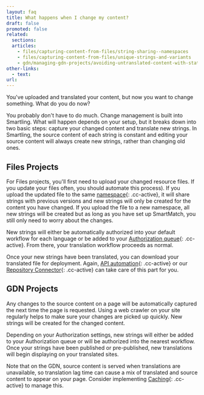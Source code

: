 ```yaml
---
layout: faq
title: What happens when I change my content?
draft: false
promoted: false
related:
  sections:
  articles:
    - files/capturing-content-from-files/string-sharing--namespaces
    - files/capturing-content-from-files/unique-strings-and-variants
    - gdn/managing-gdn-projects/avoiding-untranslated-content-with-static-cache
other-links:
  - text:
url:
---
```



You've uploaded and translated your content, but now you want to change something. What do you do now?

You probably don't have to do much. Change management is built into Smartling. What will happen depends on your setup, but it breaks down into two basic steps: capture your changed content and translate new strings. In Smartling, the source content of each string is constant and editing your source content will always create new strings, rather than changing old ones.

## Files Projects

For Files projects, you'll first need to upload your changed resource files. If you update your files often, you should automate this process). If you upload the updated file to the same [namespace](){: .cc-active}, it will share strings with previous versions and new strings will only be created for the content you have changed. If you upload the file to a new namespace, all new strings will be created but as long as you have set up SmartMatch, you still only need to worry about the changes.

New strings will either be automatically authorized into your default workflow for each language or be added to your [Authorization queue](){: .cc-active}. From there, your translation workflow proceeds as normal.

Once your new strings have been translated, you can download your translated file for deployment. Again, [API automation](){: .cc-active} or our [Repository Connector](){: .cc-active} can take care of this part for you.

## GDN Projects

Any changes to the source content on a page will be automatically captured the next time the page is requested. Using a web crawler on your site regularly helps to make sure your changes are picked up quickly. New strings will be created for the changed content.

Depending on your Authorization settings, new strings will either be added to your Authorization queue or will be authorized into the nearest workflow. Once your strings have been published or pre-published, new translations will begin displaying on your translated sites.

Note that on the GDN, source content is served when translations are unavailable, so translation lag time can cause a mix of translated and source content to appear on your page. Consider implementing [Caching](){: .cc-active} to manage this.